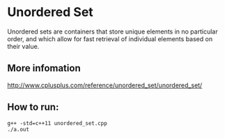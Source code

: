 # Unordered Set

Unordered sets are containers that store unique elements in no particular order, and which allow for fast retrieval of individual elements based on their value.

## More infomation

http://www.cplusplus.com/reference/unordered_set/unordered_set/

## How to run:
```
g++ -std=c++11 unordered_set.cpp
./a.out
```